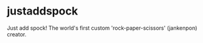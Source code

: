 # justaddspock
Just add spock!  The world's first custom 'rock-paper-scissors' (jankenpon) creator.
